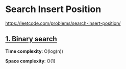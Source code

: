 # Search Insert Position

https://leetcode.com/problems/search-insert-position/

## [1. Binary search](des1)
**Time complexity**: O(log(n))

**Space complexity**: O(1)


